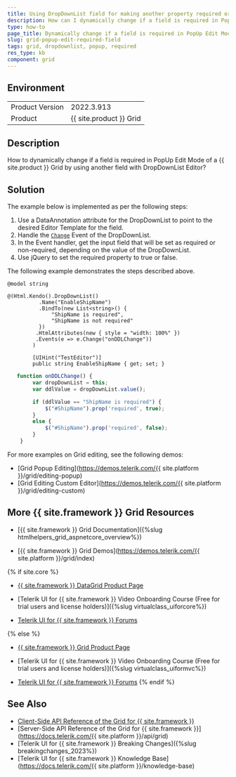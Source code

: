 ```yaml
---
title: Using DropDownList field for making another property required or not required
description: How can I dynamically change if a field is required in PopUp Edit Mode of a {{ site.product }} Grid? Find the solution in the {{ site.product }} Knowledge Base.
type: how-to
page_title: Dynamically change if a field is required in PopUp Edit Mode of a Telerik UI Grid
slug: grid-popup-edit-required-field
tags: grid, dropdownlist, popup, required
res_type: kb
component: grid
---
```


## Environment

<table>
	<tbody>
		<tr>
			<td>Product Version</td>
			<td>2022.3.913</td>
		</tr>
		<tr>
			<td>Product</td>
			<td>{{ site.product }} Grid</td>
		</tr>
	</tbody>
</table>

## Description

How to dynamically change if a field is required in PopUp Edit Mode of a {{ site.product }} Grid by using another field with DropDownList Editor?

## Solution

The example below is implemented as per the following steps:

1. Use a DataAnnotation attribute for the DropDownList to point to the desired Editor Template for the field.
1. Handle the [`Change`](https://docs.telerik.com/kendo-ui/api/javascript/ui/dropdownlist/events/change) Event of the DropDownList.
1. In the Event handler, get the input field that will be set as required or non-required, depending on the value of the DropDownList.
1. Use jQuery to set the required property to true or false.

The following example demonstrates the steps described above.

```Razor TestEditor.cshtml
@model string

@(Html.Kendo().DropDownList()
          .Name("EnableShipName")
          .BindTo(new List<string>() {
              "ShipName is required",
              "ShipName is not required"
          })
         .HtmlAttributes(new { style = "width: 100%" })
         .Events(e => e.Change("onDDLChange"))
        )
```

```Model
        [UIHint("TestEditor")]
        public string EnableShipName { get; set; }
```


```JavaScript
   function onDDLChange() {
        var dropDownList = this;
        var ddlValue = dropDownList.value();

        if (ddlValue == "ShipName is required") {
            $("#ShipName").prop('required', true);
        }
        else {
            $("#ShipName").prop('required', false);
        }
    }
```

For more examples on Grid editing, see the following demos:

* [Grid Popup Editing](https://demos.telerik.com/{{ site.platform }}/grid/editing-popup)
* [Grid Editing Custom Editor](https://demos.telerik.com/{{ site.platform }}/grid/editing-custom)

 ## More {{ site.framework }} Grid Resources

* [{{ site.framework }} Grid Documentation]({%slug htmlhelpers_grid_aspnetcore_overview%})

* [{{ site.framework }} Grid Demos](https://demos.telerik.com/{{ site.platform }}/grid/index)

{% if site.core %}
* [{{ site.framework }} DataGrid Product Page](https://www.telerik.com/aspnet-core-ui/grid)

* [Telerik UI for {{ site.framework }} Video Onboarding Course (Free for trial users and license holders)]({%slug virtualclass_uiforcore%})

* [Telerik UI for {{ site.framework }} Forums](https://www.telerik.com/forums/aspnet-core-ui)

{% else %}
* [{{ site.framework }} Grid Product Page](https://www.telerik.com/aspnet-mvc/grid)

* [Telerik UI for {{ site.framework }} Video Onboarding Course (Free for trial users and license holders)]({%slug virtualclass_uiformvc%})

* [Telerik UI for {{ site.framework }} Forums](https://www.telerik.com/forums/aspnet-mvc)
{% endif %}

## See Also

* [Client-Side API Reference of the Grid for {{ site.framework }}](https://docs.telerik.com/kendo-ui/api/javascript/ui/grid)
* [Server-Side API Reference of the Grid for {{ site.framework }}](https://docs.telerik.com/{{ site.platform }}/api/grid)
* [Telerik UI for {{ site.framework }} Breaking Changes]({%slug breakingchanges_2023%})
* [Telerik UI for {{ site.framework }} Knowledge Base](https://docs.telerik.com/{{ site.platform }}/knowledge-base)